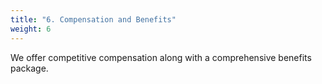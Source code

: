 ```yaml
---
title: "6. Compensation and Benefits"
weight: 6
---
```


We offer competitive compensation along with a comprehensive benefits package.
